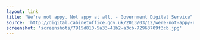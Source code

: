 ```yaml
---
layout: link
title: "We're not appy. Not appy at all. - Government Digital Service"
source: 'http://digital.cabinetoffice.gov.uk/2013/03/12/were-not-appy-not-appy-at-all/'
screenshot: 'screenshots/7915d810-5a33-41b2-a3cb-72963709f3cb.jpg'
---
```


